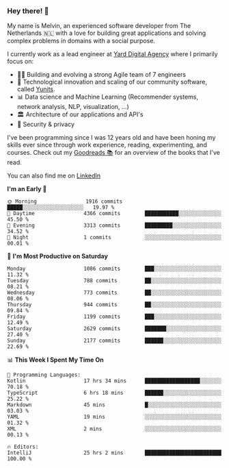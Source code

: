 ### Hey there! 👋

My name is Melvin, an experienced software developer from The Netherlands 🇳🇱 with a love for building great applications and solving complex problems in domains with a social purpose. 

I currently work as a lead engineer at [Yard Digital Agency](https://github.com/yardinternet) where I primarily focus on:

* 👏🏼 Building and evolving a strong Agile team of 7 engineers
* 🚀 Technological innovation and scaling of our community software, called [Yunits](https://www.yunits.com/).
* 📊 Data science and Machine Learning (Recommender systems, network analysis, NLP, visualization, ...)
* 🏛 Architecture of our applications and API's
* 🔐 Security & privacy

I've been programming since I was 12 years old and have been honing my skills ever since through work experience, reading, experimenting, and courses.
Check out my [Goodreads 📚](https://goodreads.com/melvinkoopmans) for an overview of the books that I've read. 

You can also find me on [LinkedIn](https://www.linkedin.com/in/melvinkoopmans)

<!--START_SECTION:waka-->
**I'm an Early 🐤** 

```text
🌞 Morning                1916 commits        █████░░░░░░░░░░░░░░░░░░░░   19.97 % 
🌆 Daytime                4366 commits        ███████████░░░░░░░░░░░░░░   45.50 % 
🌃 Evening                3313 commits        █████████░░░░░░░░░░░░░░░░   34.52 % 
🌙 Night                  1 commits           ░░░░░░░░░░░░░░░░░░░░░░░░░   00.01 % 
```
📅 **I'm Most Productive on Saturday** 

```text
Monday                   1086 commits        ███░░░░░░░░░░░░░░░░░░░░░░   11.32 % 
Tuesday                  788 commits         ██░░░░░░░░░░░░░░░░░░░░░░░   08.21 % 
Wednesday                773 commits         ██░░░░░░░░░░░░░░░░░░░░░░░   08.06 % 
Thursday                 944 commits         ██░░░░░░░░░░░░░░░░░░░░░░░   09.84 % 
Friday                   1199 commits        ███░░░░░░░░░░░░░░░░░░░░░░   12.49 % 
Saturday                 2629 commits        ███████░░░░░░░░░░░░░░░░░░   27.40 % 
Sunday                   2177 commits        ██████░░░░░░░░░░░░░░░░░░░   22.69 % 
```


📊 **This Week I Spent My Time On** 

```text
💬 Programming Languages: 
Kotlin                   17 hrs 34 mins      ██████████████████░░░░░░░   70.18 % 
TypeScript               6 hrs 18 mins       ██████░░░░░░░░░░░░░░░░░░░   25.22 % 
Markdown                 45 mins             █░░░░░░░░░░░░░░░░░░░░░░░░   03.03 % 
YAML                     19 mins             ░░░░░░░░░░░░░░░░░░░░░░░░░   01.32 % 
XML                      2 mins              ░░░░░░░░░░░░░░░░░░░░░░░░░   00.13 % 

🔥 Editors: 
IntelliJ                 25 hrs 2 mins       █████████████████████████   100.00 % 
```


<!--END_SECTION:waka-->
